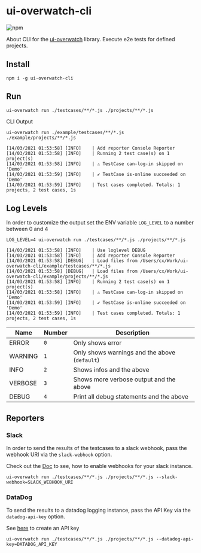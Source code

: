 # ui-overwatch-cli
![npm](https://img.shields.io/npm/v/ui-overwatch-cli?style=for-the-badge)

About
CLI for the [ui-overwatch](https://github.com/ui-overwatch/overwatch) library. Execute e2e tests for defined projects.

## Install

    npm i -g ui-overwatch-cli


## Run

    ui-overwatch run ./testcases/**/*.js ./projects/**/*.js

CLI Output

    ui-overwatch run ./example/testcases/**/*.js ./example/projects/**/*.js

    [14/03/2021 01:53:58] [INFO]    | Add reporter Console Reporter
    [14/03/2021 01:53:58] [INFO]    | Running 2 test case(s) on 1 project(s)
    [14/03/2021 01:53:58] [INFO]    | ⚠ TestCase can-log-in skipped on 'Demo'
    [14/03/2021 01:53:59] [INFO]    | ✔ TestCase is-online succeeded on 'Demo'
    [14/03/2021 01:53:59] [INFO]    | Test cases completed. Totals: 1 projects, 2 test cases, 1s

## Log Levels

In order to customize the output set the ENV variable `LOG_LEVEL` to a number between 0 and 4
    
    LOG_LEVEL=4 ui-overwatch run ./testcases/**/*.js ./projects/**/*.js
    
    [14/03/2021 01:53:58] [INFO]    | Use loglevel DEBUG
    [14/03/2021 01:53:58] [INFO]    | Add reporter Console Reporter
    [14/03/2021 01:53:58] [DEBUG]   | Load files from /Users/cx/Work/ui-overwatch-cli/example/testcases/**/*.js
    [14/03/2021 01:53:58] [DEBUG]   | Load files from /Users/cx/Work/ui-overwatch-cli/example/projects/**/*.js
    [14/03/2021 01:53:58] [INFO]    | Running 2 test case(s) on 1 project(s)
    [14/03/2021 01:53:58] [INFO]    | ⚠ TestCase can-log-in skipped on 'Demo'
    [14/03/2021 01:53:59] [INFO]    | ✔ TestCase is-online succeeded on 'Demo'
    [14/03/2021 01:53:59] [INFO]    | Test cases completed. Totals: 1 projects, 2 test cases, 1s


Name | Number | Description
---|---|---
ERROR | `0` | Only shows error
WARNING | `1` | Only shows warnings and the above (`default`)
INFO | `2` | Shows infos and the above
VERBOSE | `3` | Shows more verbose output and the above
DEBUG | `4` | Print all debug statements and the above

## Reporters

### Slack
In order to send the results of the testcases to a slack webhook, pass the webhook URI via the `slack-webhook` option.

Check out the [Doc](https://api.slack.com/messaging/webhooks) to see, how to enable webhooks for your slack instance.

    ui-overwatch run ./testcases/**/*.js ./projects/**/*.js --slack-webhook=SLACK_WEBHOOK_URI

### DataDog
To send the results to a datadog logging instance, pass the API Key via the `datadog-api-key` option.

See [here](https://docs.datadoghq.com/account_management/api-app-keys/) to create an API key

    ui-overwatch run ./testcases/**/*.js ./projects/**/*.js --datadog-api-key=DATADOG_API_KEY
